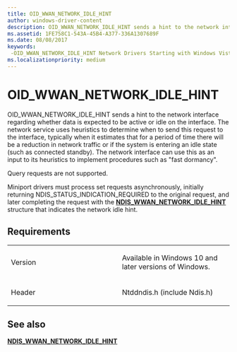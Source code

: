 ```yaml
---
title: OID_WWAN_NETWORK_IDLE_HINT
author: windows-driver-content
description: OID_WWAN_NETWORK_IDLE_HINT sends a hint to the network interface regarding whether data is expected to be active or idle on the interface.
ms.assetid: 1FE758C1-543A-45B4-A377-336A1307689F
ms.date: 08/08/2017
keywords: 
 -OID_WWAN_NETWORK_IDLE_HINT Network Drivers Starting with Windows Vista
ms.localizationpriority: medium
---
```


# OID\_WWAN\_NETWORK\_IDLE\_HINT


OID\_WWAN\_NETWORK\_IDLE\_HINT sends a hint to the network interface regarding whether data is expected to be active or idle on the interface. The network service uses heuristics to determine when to send this request to the interface, typically when it estimates that for a period of time there will be a reduction in network traffic or if the system is entering an idle state (such as connected standby). The network interface can use this as an input to its heuristics to implement procedures such as "fast dormancy".

Query requests are not supported.

Miniport drivers must process set requests asynchronously, initially returning NDIS\_STATUS\_INDICATION\_REQUIRED to the original request, and later completing the request with the [**NDIS\_WWAN\_NETWORK\_IDLE\_HINT**](https://msdn.microsoft.com/library/windows/hardware/dn931088) structure that indicates the network idle hint.

Requirements
------------

<table>
<colgroup>
<col width="50%" />
<col width="50%" />
</colgroup>
<tbody>
<tr class="odd">
<td><p>Version</p></td>
<td><p>Available in Windows 10 and later versions of Windows.</p></td>
</tr>
<tr class="even">
<td><p>Header</p></td>
<td>Ntddndis.h (include Ndis.h)</td>
</tr>
</tbody>
</table>

## See also


[**NDIS\_WWAN\_NETWORK\_IDLE\_HINT**](https://msdn.microsoft.com/library/windows/hardware/dn931088)

 

 




